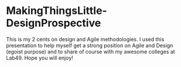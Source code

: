 MakingThingsLittle-DesignProspective
====================================

This is my 2 cents on design and Agile methodologies. I used this presentation to help myself get a strong position on Agile and Design (egoist purpose) and to share of course with my awesome colleges at Lab49. Hope you will enjoy!
